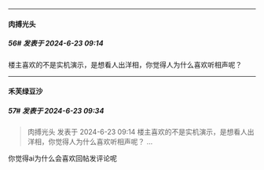 ﻿
*****

####  肉搏光头  
##### 56#       发表于 2024-6-23 09:14

楼主喜欢的不是实机演示，是想看人出洋相，你觉得人为什么喜欢听相声呢？


*****

####  禾芙绿豆沙  
##### 57#       发表于 2024-6-23 09:34

<blockquote>肉搏光头 发表于 2024-6-23 09:14
楼主喜欢的不是实机演示，是想看人出洋相，你觉得人为什么喜欢听相声呢？ ...</blockquote>
你觉得ai为什么会喜欢回帖发评论呢

